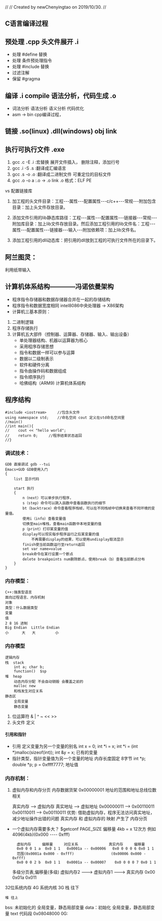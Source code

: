 //
// Created by newChenyingtao on 2019/10/30.
//

 ## C语言编译过程
 ## 预处理 .cpp 头文件展开  .i
 * 处理 #define 替换
 * 处理 条件预处理指令
 * 处理 #include 替换
 * 过滤注解
 * 保留 #gragma
 ## 编译 .i compile 语法分析，代码生成 .o
 * 词法分析 语法分析 语义分析 代码优化
  * asm -> bin cpp编译过程，
 ## 链接  .so(linux) .dll(windows) obj   link
 ## 执行可执行文件  .exe 
 
1. gcc .c -E .i :宏替换 展开文件插入， 删除注释，添加行号
2. gcc .i -S .s :翻译成汇编语言
3. gcc .s -o .o :翻译成二进制文件  可重定位的目标文件
4. gcc .o -o a  :.o -> .o  link .o 格式：ELF PE

vs 配置链接库
1. 加工程的头文件目录：工程---属性---配置属性---c/c++---常规---附加包含目录：加上头文件存放目录。 
2. 添加文件引用的lib静态库路径：工程---属性---配置属性---链接器---常规---附加库目录：加上lib文件存放目录。然后添加工程引用的lib文件名：工程---属性---配置属性---链接器---输入---附加依赖项：加上lib文件名。
 
3. 添加工程引用的dll动态库：把引用的dll放到工程的可执行文件所在的目录下。

## 阿兰图灵：
利用纸带输入

## 计算机体系结构————冯诺依曼架构
 *  程序指令存储器和数据存储器合并在一起的存储结构
 *  程序指令和数据宽度相同  intel8086中央处理器 -> X86架构
 *  计算机三基本原则：
 1. 二进制逻辑 
 2. 程序存储执行 
 3. 计算机五大部件（控制器、运算器、存储器、输入、输出设备）
     *  单处理器结构、机器以运算器为核心
     *  采用程序存储思想
     *  指令和数据一样可以参与运算
     *  数据以二级制表示
     *  软件和硬件分离
     *  指令由操作码和数据组成
     *  指令顺序执行
     *  哈佛结构（ARM9) 计算机体系结构

## 程序结构
```
#include <iostream>     //包含头文件
using namespace std;    //命名空间 cout 定义在std命名空间里
//main()
//int main(){
//    cout << "hello world";
//    return 0;     //程序结束状态返回
//}
```
### 调试技术：
    GDB 直接调试 gdb --tui
    Emacs+GUD GDB使用入门
    {
        list 显示代码
        
        start 执行
        {
            n（next）可以单步执行程序，
            s（step）命令可以跳入函数中查看函数执行的细节
            bt（backtrace）命令查看程序栈帧，可以在不同栈帧中切换来查看不同环境的变量值。
            使用i（info）查看变量值
            切换至main堆栈，查看main函数中本地变量的值
            p（print）打印某变量的值
            display可以现实每步程序运行之后某变量的值
                不再需要display的结果，可以使用undisplay取消显示
            finish使当前函数运行至return返回
            set var name=value
            break命令在某行设置一个断点
            delete breakpoints num删除断点，使用break（b）查看当前断点分布
        }
    }

### 内存模型：
    C++:强类型语言
    面向过程语言、内存机制
    对象
    类型：什么数据类型
    变量
    值
    2 8 16 进制
    Big Endian  Little Endian
    小      大   大         小

### 内存模型
    逻辑内存    
    栈  stack
        int a; char b;
        function()  $sp
    堆  heap
        动态内存分配 不会自动销毁 会覆盖之前的
        malloc new
        和栈发生对应关系
    静态区
        全局变量
        静态变量
        
1. 位运算符
    & | ^ ~ << >> 
2. 头文件
    定义
    
#### 引用和指针
* 引用 定义变量为另一个变量的别名
    int x = 0;
    int *i = x; int *i = (int *)malloc(sizeof(int));
    int &y = x; 已有的变量
* 指针类型，指针变量值为另一个变量的地址
    内存长度固定 8字节
    int *p;
    double *p; 
    p = 0xffff7777; 地址值

### 内存机制：
1. 虚拟内存和内存分页
    内存数据货架 0x00000001 
    地址的范围和地址总线位数相关

    真实内存 --> 虚拟内存 
    真实地址 --> 虚拟地址
    0x00000011 --> 0x00110011
    0x00110011 --> 0x00110011 
优势: 借助虚拟内存，程序无法访问真实地址，减少地址操作出错的问题
真实内存 和 虚拟内存的 映射 产生了 内存分页

* 一个虚拟内存需要多大？ $getconf PAGE_SIZE
    偏移量 4kb = x 12次方
    例如 4096(4kb)(0x000 ---- 0xfff)

        虚拟内存     偏移量     对应关系              真实内存     偏移量
        0x0 0 0 1 a  0x0 1 1   0x0001a -- 0x00006   0x0 0 0 0 6 0x0 1 1  
        范围(0x0001a 0x000 - 0xfff)                 (0x00006 0x000 - 0xfff)
        0x0 0 0 2 b  0x0 1 1   0x0001a -- 0x00007    0x0 0 0 0 7 0x0 1 1
    多级分页表,偏移量(多级)
        虚拟内存2   --->    虚拟内存1 --->      真实内存
        0x00 0x01a 0x011

32位系统内存
4G
    系统内核
3G
    栈 往下
    
    堆 往上
  bss: 未初始化的 全局变量，静态局部变量 
  data：初始化 全局变量，静态局部变量 
  text 代码段 
0x08048000
0G:

